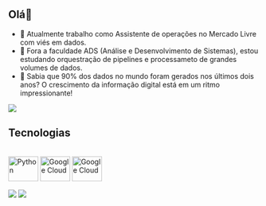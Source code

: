## Olá👋

- 🔭 Atualmente trabalho como Assistente de operações no Mercado Livre com viés em dados.
- 🌱 Fora a faculdade ADS (Análise e Desenvolvimento de Sistemas), estou estudando orquestração de pipelines e processameto de grandes volumes de dados.
- 🧐 Sabia que 90% dos dados no mundo foram gerados nos últimos dois anos? O crescimento da informação digital está em um ritmo impressionante!
  
<img heigth="180" src="https://github-readme-stats.vercel.app/api?username=Kauadevv&show_icons=true&theme=radical"> </img>

## Tecnologias
<div style="display: inline_block"><br>
  <img align="center" alt="Python" height="50" width="60" src="https://cdn.jsdelivr.net/gh/devicons/devicon@latest/icons/python/python-original-wordmark.svg" />
  <img align="center" alt="Google Cloud" height="50" width="60" src="https://cdn.jsdelivr.net/gh/devicons/devicon@latest/icons/googlecloud/googlecloud-original.svg" />
  <img align="center" alt="Google Cloud" height="50" width="60" src="https://cdn.jsdelivr.net/gh/devicons/devicon@latest/icons/apachespark/apachespark-original-wordmark.svg" />    

</div>
<br>
<div> 
  <a href="https://www.linkedin.com/in/kaua-henrique" target="_blank"><img src="https://img.shields.io/badge/-LinkedIn-%230077B5?style=for-the-badge&logo=linkedin&logoColor=white" target="_blank"></a> 
  <a href = "mailto: kauah5670@gmail.com"><img src="https://img.shields.io/badge/-Gmail-%23333?style=for-the-badge&logo=gmail&logoColor=white" target="_blank"></a>  
</div>






